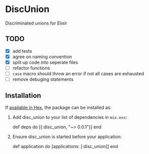 # DiscUnion

Discriminated unions for Elixir

## TODO

 * [x] add tests
 * [x] agree on naming convention
 * [x] split up code into seperate files
 * [ ] refactor functions
 * [ ] `case` macro should throw an error if not all cases are exhausted
 * [ ] remove debuging statements

## Installation

If [available in Hex](https://hex.pm/docs/publish), the package can be installed as:

  1. Add disc_union to your list of dependencies in `mix.exs`:

        def deps do
          [{:disc_union, "~> 0.0.1"}]
        end

  2. Ensure disc_union is started before your application:

        def application do
          [applications: [:disc_union]]
        end
